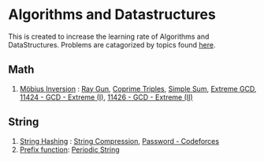 # Algorithms and Datastructures
This is created to increase the learning rate of Algorithms and DataStructures. Problems are catagorized by topics found [here](https://cp-algorithms.com/).


## Math
1. [Möbius Inversion](https://codeforces.com/blog/entry/53925) : [Ray Gun](https://github.com/alhasanmridha/competitive-programming/blob/master/LightOJ/1144%20-%20Ray%20Gun.cpp), [Coprime Triples](https://github.com/alhasanmridha/competitive-programming/blob/master/Codechef/Coprime%20Triples.cpp), [Simple Sum](https://github.com/alhasanmridha/competitive-programming/blob/master/Codechef/Simple%20Sum.cpp), [Extreme GCD](https://github.com/alhasanmridha/competitive-programming/blob/master/LightOJ/1161%20-%20Extreme%20GCD.cpp), [11424 - GCD - Extreme (I)](https://github.com/alhasanmridha/competitive-programming/blob/master/Online%20Judge/11424%20-%20GCD%20-%20Extreme%20(I).cpp), [11426 - GCD - Extreme (II)](https://github.com/alhasanmridha/competitive-programming/blob/master/Online%20Judge/11426%20-%20GCD%20-%20Extreme%20(II).cpp)
## String
1. [String Hashing](https://cp-algorithms.com/string/string-hashing.html) : [String Compression](https://github.com/alhasanmridha/competitive-programming/blob/master/Codeforces/String%20Compression.cpp), [Password - Codeforces](https://github.com/alhasanmridha/competitive-programming/blob/master/Codeforces/Password%20-%20Codeforces.cpp)
1. [Prefix function](): [Periodic String](https://github.com/alhasanmridha/competitive-programming/blob/master/UVA/Periodic%20String.cpp)
